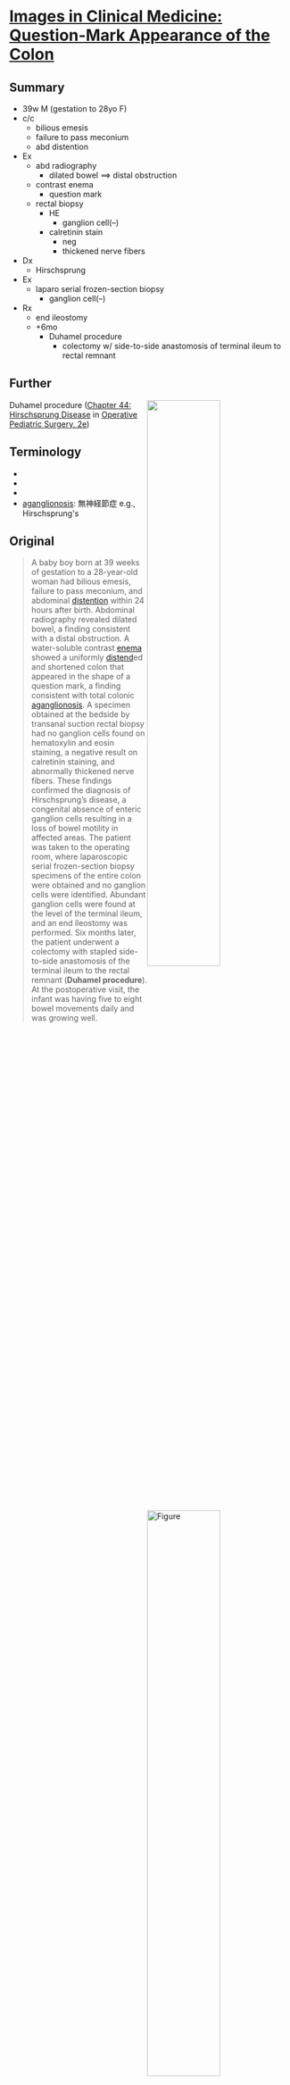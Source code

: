 <!--
Filename: 	2019-05-23_39wM.md
Project: 	/Users/shume/Developer/physician/NEJM/IiCM
Author: 	shumez <https://github.com/shumez>
Created: 	2019-05-24 08:57:1
Modified: 	2019-05-24 10:19:23
-----
Copyright (c) 2019 shumez
-->

# [Images in Clinical Medicine: Question-Mark Appearance of the Colon][2019_WalesPaulW_MasiakosPeterT]

## Summary

* 39w M (gestation to 28yo F)
* c/c
	* bilious emesis
	* failure to pass meconium
	* abd distention
* Ex
	* abd radiography
		* dilated bowel &xrArr; distal obstruction
	* contrast enema
		* question mark
	* rectal biopsy
		* HE
			* ganglion cell(–)
		* calretinin stain
			* neg
			* thickened nerve fibers
* Dx
	* Hirschsprung
* Ex
	* laparo serial frozen-section biopsy
		* ganglion cell(–)
* Rx
	* end ileostomy
	* +6mo
		* Duhamel procedure
			* colectomy w/ side-to-side anastomosis of terminal ileum to rectal remnant


## Further

[![][FIGURE 44-1]][Chapter 44: Hirschsprung Disease]

Duhamel procedure ([Chapter 44: Hirschsprung Disease] in [Operative Pediatric Surgery, 2e])


## Terminology

* [distention]: 膨張
* [distend]: 膨張する
* [enema]: 浣腸
* [aganglionosis]: 無神経節症 e.g., Hirschsprung's

## Original

[![Figure][fig]][fig]

> A baby boy born at 39 weeks of gestation to a 28-year-old woman had bilious emesis, failure to pass meconium, and abdominal [distention] within 24 hours after birth. Abdominal radiography revealed dilated bowel, a finding consistent with a distal obstruction. A water-soluble contrast [enema] showed a uniformly [distend]ed and shortened colon that appeared in the shape of a question mark, a finding consistent with total colonic [aganglionosis]. A specimen obtained at the bedside by transanal suction rectal biopsy had no ganglion cells found on hematoxylin and eosin staining, a negative result on calretinin staining, and abnormally thickened nerve fibers. These findings confirmed the diagnosis of Hirschsprung’s disease, a congenital absence of enteric ganglion cells resulting in a loss of bowel motility in affected areas. The patient was taken to the operating room, where laparoscopic serial frozen-section biopsy specimens of the entire colon were obtained and no ganglion cells were identified. Abundant ganglion cells were found at the level of the terminal ileum, and an end ileostomy was performed. Six months later, the patient underwent a colectomy with stapled side-to-side anastomosis of the terminal ileum to the rectal remnant (**Duhamel procedure**). At the postoperative visit, the infant was having five to eight bowel movements daily and was growing well.


##
<!-- ref -->
[2019_WalesPaulW_MasiakosPeterT]: https://www.nejm.org/doi/full/10.1056/NEJMicm1811998

<!-- fig -->
[fig]: https://www.nejm.org/na101/home/literatum/publisher/mms/journals/content/nejm/2019/nejm_2019.380.issue-21/nejmicm1811998/20190515/images/img_medium/nejmicm1811998_f1.jpeg

[access surgery]: https://accesssurgery.mhmedical.com/books.aspx?view=library
[Operative Pediatric Surgery, 2e]: https://accesssurgery.mhmedical.com/book.aspx?bookid=959
[Chapter 44: Hirschsprung Disease]: https://accesssurgery.mhmedical.com/content.aspx?bookid=959&sectionid=53539612
[FIGURE 44-1]: https://accesssurgery.mhmedical.com/data/books/959/m_Zie002_Fig_44-01.gif


[distention]: #terminology "膨張"
[distend]: #terminology "膨張する"
[enema]: #terminology "浣腸"
[aganglionosis]: #terminology "無神経節症 e.g., Hirschsprung's"

<style type="text/css">
	img{width: 51%; float: right;}
</style>